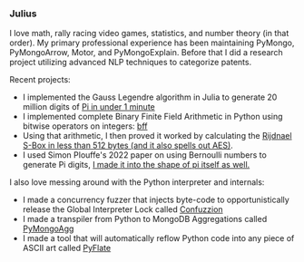 ### Julius

I love math, rally racing video games, statistics, and number theory (in that order).
My primary professional experience has been maintaining PyMongo, PyMongoArrow, Motor, and PyMongoExplain.
Before that I did a research project utilizing advanced NLP techniques to categorize patents.

Recent projects:
 - I implemented the Gauss Legendre algorithm in Julia to generate 20 million digits of [Pi in under 1 minute](https://gist.github.com/juliusgeo/41811563811a6e523086e514ef2bec4a)
 - I implemented complete Binary Finite Field Arithmetic in Python using bitwise operators on integers: [bff](https://gist.github.com/juliusgeo/9e4eff4c0519f7f7b9af122d59a3253e)
 - Using that arithmetic, I then proved it worked by calculating the [Rijdnael S-Box in less than 512 bytes (and it also spells out AES)](https://gist.github.com/juliusgeo/969c722b2152e53e4f6bb94ca2696c7a).
 - I used Simon Plouffe's 2022 paper on using Bernoulli numbers to generate Pi digits, [I made it into the shape of pi itself as well.](https://gist.github.com/juliusgeo/1da759d07af0b447a78d0ccb14162c57)

I also love messing around with the Python interpreter and internals:
 - I made a concurrency fuzzer that injects byte-code to opportunistically release the Global Interpreter Lock called [Confuzzion](https://github.com/juliusgeo/confuzzion)
 - I made a transpiler from Python to MongoDB Aggregations called [PyMongoAgg](https://github.com/juliusgeo/PyMongoAgg)
 - I made a tool that will automatically reflow Python code into any piece of ASCII art called [PyFlate](https://github.com/juliusgeo/pyflate)
